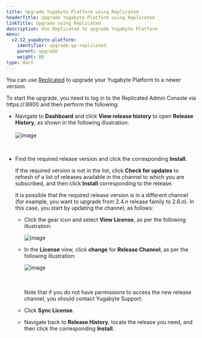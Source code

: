 ```yaml
---
title: Upgrade Yugabyte Platform using Replicated
headerTitle: Upgrade Yugabyte Platform using Replicated
linkTitle: Upgrade using Replicated
description: Use Replicated to upgrade Yugabyte Platform
menu:
  v2.12_yugabyte-platform:
    identifier: upgrade-yp-replicated
    parent: upgrade
    weight: 80
type: docs
---
```


You can use [Replicated](https://www.replicated.com/) to upgrade your Yugabyte Platform to a newer version.

To start the upgrade, you need to log in to the Replicated Admin Console via https://:8800 and then perform the following:

- Navigate to **Dashboard** and click **View release history** to open **Release History**, as shown in the following illustration:<br><br>
  ![image](/images/yb-platform/upgrade-replicated1.png)



<br>

- Find the required release version and click the corresponding **Install**.

  If the required version is not in the list, click **Check for updates** to refresh of a list of releases available in the channel to which you are subscribed, and then click **Install** corresponding to the release.

  It is possible that the required release version is in a different channel (for example, you want to upgrade from 2.4.*n* release family to 2.6.*n*). In this case, you start by updating the channel, as follows:
  - Click the gear icon and select **View License**, as per the following illustration:<br>

    ![image](/images/yb-platform/upgrade-replicated2.png)

  - In the **License** view, click **change** for **Release Channel**, as per the following illustration:<br>

    ![image](/images/yb-platform/upgrade-replicated3.png)

    <br><br>Note that if you do not have permissions to access the new release channel, you should contact Yugabyte Support.

  - Click **Sync License**.

  - Navigate back to **Release History**, locate the release you need, and then click the corresponding **Install**.
